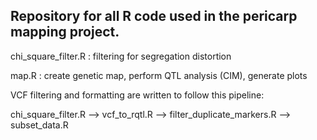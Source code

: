 Repository for all R code used in the pericarp mapping project.
-
chi_square_filter.R : filtering for segregation distortion

map.R : create genetic map, perform QTL analysis (CIM), generate plots


VCF filtering and formatting are written to follow this pipeline:

chi_square_filter.R --> vcf_to_rqtl.R --> filter_duplicate_markers.R --> subset_data.R

